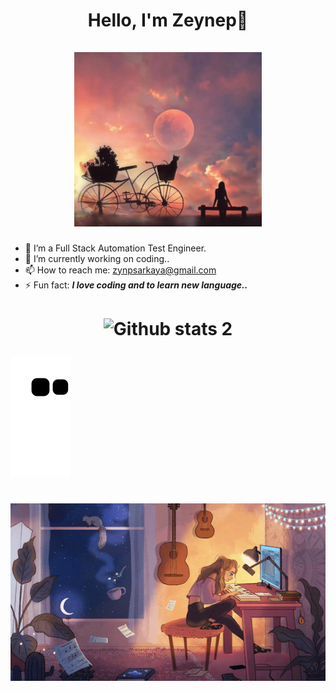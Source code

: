 ### 
<h1 align="center">
 Hello, I'm Zeynep👋
<br> 
<br>
<img src="https://github.com/ToKyOzY/ToKyOzY/blob/main/3c66cbe391e89816cacf9a80903b9a4d.jpg" align=beside width=300 >
</h1>


 
- 🌱 I’m a Full Stack Automation Test Engineer.
- 🔭 I’m currently working on coding..
- 📫 How to reach me: zynpsarkaya@gmail.com
- ⚡ Fun fact: ***I love coding and to learn new language..*** 

<h1 align="center"> 

![Github stats 2](https://github-readme-stats.vercel.app/api?username=ToKyOzY&show_icons=true&theme=radical)
 
</h1>

![snake gif](https://github.com/SenaYcdl/SenaYcdl/blob/output/github-contribution-grid-snake.svg)


<h1 align="center">
<img src="https://github.com/ToKyOzY/ToKyOzY/blob/main/Tumblr.gif" width=800>
</h1>

<!--img src="https://github.com/ToKyOzY/ToKyOzY/blob/main/Computer%20Work%20GIF%20-%20Computer%20Work%20Online%20-%20Discover%20%26%20Share%20GIFs.gif" width="auto">




<img align=beside width=190 src="https://github.com/ToKyOzY/ToKyOzY/blob/main/ba4efc5bf76aaef93c65227a950bb419.mp4" />
